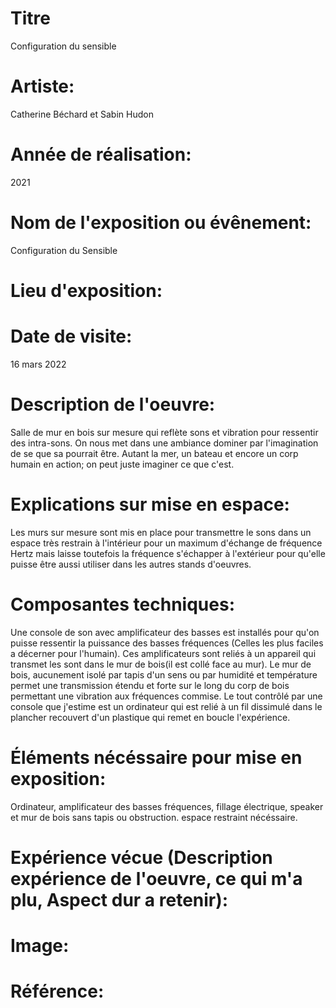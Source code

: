 
# Titre
Configuration du sensible
# Artiste:
Catherine Béchard et Sabin Hudon
# Année de réalisation:
2021
# Nom de l'exposition ou évênement:
Configuration du Sensible
# Lieu d'exposition:

# Date de visite:
16 mars 2022
# Description de l'oeuvre:
Salle de mur en bois sur mesure qui reflète sons et vibration pour ressentir des intra-sons. On nous met dans une ambiance dominer par l'imagination de se que sa pourrait être. Autant la mer, un bateau et encore un corp humain en action; on peut juste imaginer ce que c'est. 
# Explications sur mise en espace:
Les murs sur mesure sont mis en place pour transmettre le sons dans un espace très restrain à l'intérieur pour un maximum d'échange de fréquence Hertz mais laisse toutefois la fréquence s'échapper à l'extérieur pour qu'elle puisse être aussi utiliser dans les autres stands d'oeuvres.
# Composantes techniques:
Une console de son avec amplificateur des basses est installés pour qu'on puisse ressentir la puissance des basses fréquences (Celles les plus faciles a décerner pour l'humain). Ces amplificateurs sont reliés à un appareil qui transmet les sont dans le mur de bois(il est collé face au mur). Le mur de bois, aucunement isolé par tapis d'un sens ou par humidité et température permet une transmission étendu et forte sur le long du corp de bois permettant une vibration aux fréquences commise. Le tout contrôlé par une console que j'estime est un ordinateur qui est relié à un fil dissimulé dans le plancher recouvert d'un plastique qui remet en boucle l'expérience.
# Éléments nécéssaire pour mise en exposition:
Ordinateur, amplificateur des basses fréquences, fillage électrique, speaker et mur de bois sans tapis ou obstruction. espace restraint nécéssaire.
# Expérience vécue (Description expérience de l'oeuvre, ce qui m'a plu, Aspect dur a retenir):

# Image:

# Référence:

